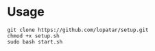 # Usage

```
git clone https://github.com/lopatar/setup.git
chmod +x setup.sh
sudo bash start.sh
```
